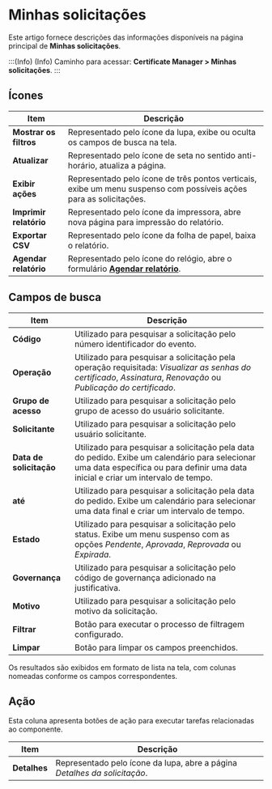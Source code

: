 # Minhas solicitações

Este artigo fornece descrições das informações disponíveis na página principal de **Minhas solicitações**.

:::(Info) (Info)
Caminho para acessar: **Certificate Manager > Minhas solicitações**.
:::

## Ícones
| Item | Descrição |
| --- | --- |
|**Mostrar os filtros**|Representado pelo ícone da lupa, exibe ou oculta os campos de busca na tela.|
|**Atualizar**|Representado pelo ícone de seta no sentido anti-horário, atualiza a página.
|**Exibir ações**|Representado pelo ícone de três pontos verticais, exibe um menu suspenso com possíveis ações para as solicitações.|
|**Imprimir relatório**|Representado pelo ícone da impressora, abre nova página para impressão do relatório.|
|**Exportar CSV**|Representado pelo ícone da folha de papel, baixa o relatório.|
|**Agendar relatório**|Representado pelo ícone do relógio, abre o formulário **[Agendar relatório](/v3-32/docs/pt/general-information-how-to-issue-download-and-schedule-device-reports)**.|

## Campos de busca
| Item | Descrição |
| --- | --- |
|**Código**|Utilizado para pesquisar a solicitação pelo número identificador do evento. |
|**Operação**|Utilizado para pesquisar a solicitação pela operação requisitada: *Visualizar as senhas do certificado*, *Assinatura*, *Renovação* ou *Publicação do certificado*.|
|**Grupo de acesso**|Utilizado para pesquisar a solicitação pelo grupo de acesso do usuário solicitante.|
|**Solicitante**|Utilizado para pesquisar a solicitação pelo usuário solicitante.|
|**Data de solicitação**|Utilizado para pesquisar a solicitação pela data do pedido. Exibe um calendário para selecionar uma data específica ou para definir uma data inicial e criar um intervalo de tempo.|
|**até**|Utilizado para pesquisar a solicitação pela data do pedido. Exibe um calendário para selecionar uma data final e criar um intervalo de tempo.|
|**Estado**|Utilizado para pesquisar a solicitação pelo status. Exibe um menu suspenso com as opções *Pendente*, *Aprovada*, *Reprovada* ou *Expirada*.|
|**Governança**|Utilizado para pesquisar a solicitação pelo código de governança adicionado na justificativa.|
|**Motivo**|Utilizado para pesquisar a solicitação pelo motivo da solicitação.|
|**Filtrar**|Botão para executar o processo de filtragem configurado.|
|**Limpar**|Botão para limpar os campos preenchidos.|

Os resultados são exibidos em formato de lista na tela, com colunas nomeadas conforme os campos correspondentes. 

## Ação
Esta coluna apresenta botões de ação para executar tarefas relacionadas ao componente.

| Item | Descrição |
| --- | --- |
|**Detalhes**|Representado pelo ícone da lupa, abre a página *Detalhes da solicitação*.|


